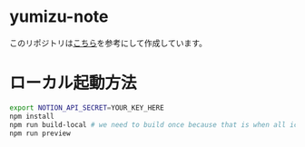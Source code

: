 # yumizu-note

このリポジトリは[こちら](https://github.com/nerdymomocat-templates/webtrotion-astro-notion-cms-website-blog)を参考にして作成しています。

# ローカル起動方法

```bash
export NOTION_API_SECRET=YOUR_KEY_HERE
npm install
npm run build-local # we need to build once because that is when all icons are downloaded
npm run preview
```